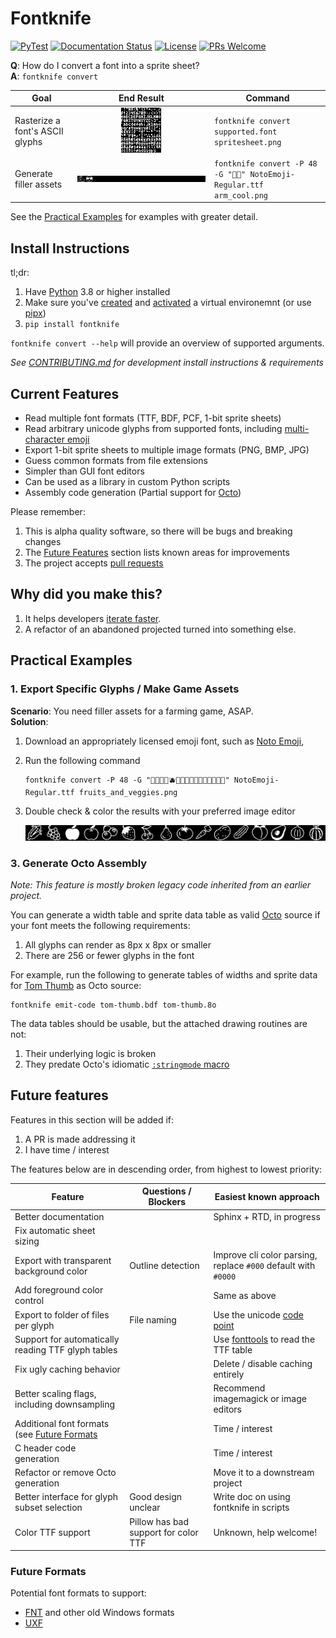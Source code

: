 # Fontknife

[![PyTest](https://github.com/pyglet/pyglet/actions/workflows/unittests.yml/badge.svg)](https://github.com/pyglet/pyglet/actions/workflows/unittests.yml)
[![Documentation Status](https://readthedocs.org/projects/fontknife/badge/?version=latest)](https://fontknife.readthedocs.io/en/latest/?badge=latest)
[![License](https://img.shields.io/badge/License-BSD_3--Clause-brightgreen.svg)](https://opensource.org/licenses/BSD-3-Clause)
[![PRs Welcome](https://img.shields.io/badge/PRs-welcome-brightgreen.svg?style=flat-square)](https://makeapullrequest.com)

**Q**: How do I convert a font into a sprite sheet?<br/>
**A**: `fontknife convert`

| Goal                            |                                  End Result                                  | Command                                                                |
|---------------------------------|:----------------------------------------------------------------------------:|------------------------------------------------------------------------|
| Rasterize a font's ASCII glyphs |            ![Tom Thumb's ASCII Characters](./docs/tom-thumb.png)             | `fontknife convert supported.font spritesheet.png`                     |
| Generate filler assets          | ![The cool sunglasses and flexed bicep emoji as a png](./docs/flex_cool.png) | `fontknife convert -P 48 -G "💪😎" NotoEmoji-Regular.ttf arm_cool.png` |

See the [Practical Examples](#practical-examples) for examples with greater detail.

## Install Instructions

tl;dr:

1. Have [Python](https://python.org) 3.8 or higher installed
2. Make sure you've [created](https://docs.python.org/3/library/venv.html#creating-virtual-enviroments)
   and [activated](https://docs.python.org/3/library/venv.html#how-venvs-work)
   a virtual environemnt (or use [pipx](https://pypa.github.io/pipx/))
3. `pip install fontknife`

`fontknife convert --help` will provide an overview of supported arguments.

*See [CONTRIBUTING.md](https://github.com/pushfoo/fontknife/blob/master/CONTRIBUTING.md)
for development install instructions & requirements*

## Current Features

* Read multiple font formats (TTF, BDF, PCF, 1-bit sprite sheets)
* Read arbitrary unicode glyphs from supported fonts, including
  [multi-character emoji](https://unicode.org/emoji/charts/emoji-zwj-sequences.html)
* Export 1-bit sprite sheets to multiple image formats (PNG, BMP, JPG)
* Guess common formats from file extensions
* Simpler than GUI font editors
* Can be used as a library in custom Python scripts
* Assembly code generation (Partial support for [Octo](https://github.com/JohnEarnest/Octo))

Please remember:

1. This is alpha quality software, so there will be bugs and breaking changes
2. The [Future Features](#future-features) section lists known areas for improvements
3. The project accepts [pull requests](https://github.com/pushfoo/fontknife/pulls)


## Why did you make this?

1. It helps developers [iterate faster](https://www.youtube.com/watch?v=rDjrOaoHz9s).
2. A refactor of an abandoned projected turned into something else.

## Practical Examples

### 1. Export Specific Glyphs / Make Game Assets

**Scenario**: You need filler assets for a farming game, ASAP.<br/>
**Solution**:

1. Download an appropriately licensed emoji font, such as
[Noto Emoji](https://fonts.google.com/noto/specimen/Noto+Emoji),
2. Run the following command
    ```commandline
    fontknife convert -P 48 -G "🌽🍇🍎🍏🫐🍓🍒🍐🍅🥕🥔🥒🍑🥑🧅🍈" NotoEmoji-Regular.ttf fruits_and_veggies.png
    ```
3. Double check & color the results with your preferred image editor

   ![Fruit and vegetable emoji exported as a PNG sprite sheet](./docs/fruits_and_veggies.png)

### 3. Generate Octo Assembly

_Note: This feature is mostly broken legacy code inherited from
an earlier project._

You can generate a width table and sprite data table as valid
[Octo](https://github.com/JohnEarnest/Octo) source if your font meets
the following requirements:

1. All glyphs can render as 8px x 8px or smaller
2. There are 256 or fewer glyphs in the font

For example, run the following to generate tables of widths and sprite data
for [Tom Thumb](https://robey.lag.net/2010/01/23/tiny-monospace-font.html)
as Octo source:

```commandline
fontknife emit-code tom-thumb.bdf tom-thumb.8o
```

The data tables should be usable, but the attached drawing routines are not:

1. Their underlying logic is broken
2. They predate Octo's idiomatic [`:stringmode` macro](http://johnearnest.github.io/Octo/docs/Manual.html#strings)


## Future features

Features in this section will be added if:

1. A PR is made addressing it
2. I have time / interest

The features below are in descending order, from highest to lowest priority:

| Feature                                                        | Questions / Blockers                 | Easiest known approach                                                        |
|----------------------------------------------------------------|--------------------------------------|-------------------------------------------------------------------------------|
| Better documentation                                           |                                      | Sphinx + RTD, in progress                                                     |
| Fix automatic sheet sizing                                     |                                      |                                                                               |
| Export with transparent background color                       | Outline detection                    | Improve cli color parsing, replace `#000` default with `#0000`                |
| Add foreground color control                                   |                                      | Same as above                                                                 |
| Export to folder of files per glyph                            | File naming                          | Use the unicode [code point](https://en.wikipedia.org/wiki/Code_point)        |
| Support for automatically reading TTF glyph tables             |                                      | Use [fonttools](https://github.com/fonttools/fonttools) to read the TTF table |
| Fix ugly caching behavior                                      |                                      | Delete / disable caching entirely                                             |
| Better scaling flags, including downsampling                   |                                      | Recommend imagemagick or image editors                                        |
| Additional font formats (see [Future Formats](#future-formats) |                                      | Time / interest                                                               |
| C header code generation                                       |                                      | Time / interest                                                               |
| Refactor or remove Octo generation                             |                                      | Move it to a downstream project                                               |
| Better interface for glyph subset selection                    | Good design unclear                  | Write doc on using fontknife in scripts                                       |
| Color TTF support                                              | Pillow has bad support for color TTF | Unknown, help welcome!                                                        |

### Future Formats

Potential font formats to support:

* [FNT](https://web.archive.org/web/20110513200924/http://support.microsoft.com/kb/65123) and other old Windows formats
* [UXF](https://wiki.xxiivv.com/site/ufx_format.html)
